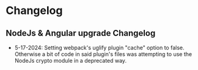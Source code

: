 # Changelog
## NodeJs & Angular upgrade Changelog
* 5-17-2024: Setting webpack's uglify plugin "cache" option to false.
    Otherwise a bit of code in said plugin's files was attempting to use the NodeJs crypto module in a deprecated way.